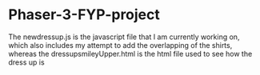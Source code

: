 # Phaser-3-FYP-project

The newdressup.js is the javascript file that I am currently working on, which also includes my attempt to add the overlapping of the shirts, whereas the dressupsmileyUpper.html is the html file used to see how the dress up is

